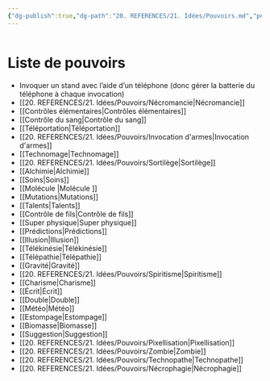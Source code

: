 ```yaml
---
{"dg-publish":true,"dg-path":"20. REFERENCES/21. Idées/Pouvoirs.md","permalink":"/20-references/21-idees/pouvoirs/","hide":true,"noteIcon":"","dgPassFrontmatter":true,"created":"","updated":""}
---
```






```folderv
```

# Liste de pouvoirs
- Invoquer un stand avec l’aide d’un téléphone (donc gérer la batterie du téléphone à chaque invocation)
- [[20. REFERENCES/21. Idées/Pouvoirs/Nécromancie\|Nécromancie]]
- [[Contrôles élémentaires\|Contrôles élémentaires]]
- [[Contrôle du sang\|Contrôle du sang]]
- [[Téléportation\|Téléportation]]
- [[20. REFERENCES/21. Idées/Pouvoirs/Invocation d'armes\|Invocation d'armes]]
- [[Technomage\|Technomage]]
- [[20. REFERENCES/21. Idées/Pouvoirs/Sortilège\|Sortilège]]
- [[Alchimie\|Alchimie]]
- [[Soins\|Soins]]
- [[Molécule \|Molécule ]]
- [[Mutations\|Mutations]]
- [[Talents\|Talents]]
- [[Contrôle de fils\|Contrôle de fils]]
- [[Super physique\|Super physique]]
- [[Prédictions\|Prédictions]]
- [[Illusion\|Illusion]]
- [[Télékinésie\|Télékinésie]]
- [[Télépathie\|Télépathie]]
- [[Gravité\|Gravité]]
- [[20. REFERENCES/21. Idées/Pouvoirs/Spiritisme\|Spiritisme]]
- [[Charisme\|Charisme]]
- [[Écrit\|Écrit]]
- [[Double\|Double]]
- [[Météo\|Météo]]
- [[Estompage\|Estompage]]
- [[Biomasse\|Biomasse]]
- [[Suggestion\|Suggestion]]
- [[20. REFERENCES/21. Idées/Pouvoirs/Pixellisation\|Pixellisation]]
- [[20. REFERENCES/21. Idées/Pouvoirs/Zombie\|Zombie]]
- [[20. REFERENCES/21. Idées/Pouvoirs/Technopathe\|Technopathe]]
- [[20. REFERENCES/21. Idées/Pouvoirs/Nécrophagie\|Nécrophagie]]